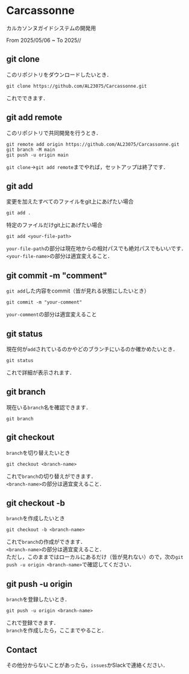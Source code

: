 # Carcassonne

カルカソンヌガイドシステムの開発用

From 2025/05/06 ~ To 2025//

## git clone

このリポジトリをダウンロードしたいとき．

```shell
git clone https://github.com/AL23075/Carcassonne.git
```

これでできます．

## git add remote

このリポジトリで共同開発を行うとき．

```shell
git remote add origin https://github.com/AL23075/Carcassonne.git
git branch -M main
git push -u origin main
```

`git clone`->`git add remote`までやれば，セットアップは終了です．

## git add

変更を加えたすべてのファイルをgit上にあげたい場合

```shell
git add .
```

特定のファイルだけgit上にあげたい場合

```shell
git add <your-file-path>
```

`your-file-path`の部分は現在地からの相対パスでも絶対パスでもいいです．  
`<your-file-name>`の部分は適宜変えること．

## git commit -m "comment"

`git add`した内容をcommit（皆が見れる状態にしたいとき）

```shell
git commit -m "your-comment"
```

`your-comment`の部分は適宜変えること

## git status

現在何が`add`されているのかやどのブランチにいるのか確かめたいとき．

```shell
git status
```

これで詳細が表示されます．

## git branch

現在いる`branch`名を確認できます．

```shell
git branch
```

## git checkout <branch-name>

`branch`を切り替えたいとき

```shell
git checkout <branch-name>
```

これで`branch`の切り替えができます．  
`<branch-name>`の部分は適宜変えること．

## git checkout -b <branch-name>

`branch`を作成したいとき

```shell
git checkout -b <branch-name>
```

これで`branch`の作成ができます．  
`<branch-name>`の部分は適宜変えること．  
ただし，このままではローカルにあるだけ（皆が見れない）ので，次の`git push -u origin <branch-name>`で確認してください．

## git push -u origin <branch-name>

`branch`を登録したいとき．

```shell
git push -u origin <branch-name>
```

これで登録できます．  
`branch`を作成したら，ここまでやること．

## Contact

その他分からないことがあったら，`issues`かSlackで連絡ください．
